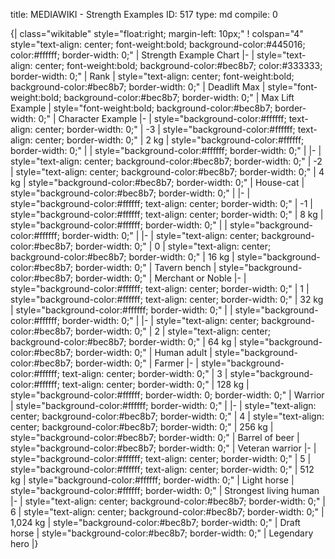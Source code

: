 title:          MEDIAWIKI - Strength Examples
ID:             517
type:           md
compile:        0


{| class="wikitable" style="float:right; margin-left: 10px;"
! colspan="4" style="text-align: center; font-weight:bold; background-color:#445016; color:#ffffff; border-width: 0;" | Strength Example Chart
|-
| style="text-align: center; font-weight:bold; background-color:#bec8b7; color:#333333; border-width: 0;" | Rank
| style="text-align: center; font-weight:bold; background-color:#bec8b7; border-width: 0;" | Deadlift Max
| style="font-weight:bold; background-color:#bec8b7; border-width: 0;" | Max Lift Example
| style="font-weight:bold; background-color:#bec8b7; border-width: 0;" | Character Example
|-
| style="background-color:#ffffff; text-align: center; border-width: 0;" | -3
| style="background-color:#ffffff; text-align: center; border-width: 0;" | 2 kg
| style="background-color:#ffffff; border-width: 0;" | 
| style="background-color:#ffffff; border-width: 0;" | 
|-
| style="text-align: center; background-color:#bec8b7; border-width: 0;" | -2
| style="text-align: center; background-color:#bec8b7; border-width: 0;" | 4 kg
| style="background-color:#bec8b7; border-width: 0;" | House-cat
| style="background-color:#bec8b7; border-width: 0;" | 
|-
| style="background-color:#ffffff; text-align: center; border-width: 0;" | -1
| style="background-color:#ffffff; text-align: center; border-width: 0;" | 8 kg
| style="background-color:#ffffff; border-width: 0;" | 
| style="background-color:#ffffff; border-width: 0;" | 
|-
| style="text-align: center; background-color:#bec8b7; border-width: 0;" | 0
| style="text-align: center; background-color:#bec8b7; border-width: 0;" | 16 kg
| style="background-color:#bec8b7; border-width: 0;" | Tavern bench
| style="background-color:#bec8b7; border-width: 0;" | Merchant or Noble
|-
| style="background-color:#ffffff; text-align: center; border-width: 0;" | 1
| style="background-color:#ffffff; text-align: center; border-width: 0;" | 32 kg
| style="background-color:#ffffff; border-width: 0;" | 
| style="background-color:#ffffff; border-width: 0;" | 
|-
| style="text-align: center; background-color:#bec8b7; border-width: 0;" | 2
| style="text-align: center; background-color:#bec8b7; border-width: 0;" | 64 kg
| style="background-color:#bec8b7; border-width: 0;" | Human adult
| style="background-color:#bec8b7; border-width: 0;" | Farmer
|-
| style="background-color:#ffffff; text-align: center; border-width: 0;" | 3
| style="background-color:#ffffff; text-align: center; border-width: 0;" | 128 kg
| style="background-color:#ffffff; border-width: 0; border-width: 0;" | Warrior
| style="background-color:#ffffff; border-width: 0;" | 
|-
| style="text-align: center; background-color:#bec8b7; border-width: 0;" | 4
| style="text-align: center; background-color:#bec8b7; border-width: 0;" | 256 kg
| style="background-color:#bec8b7; border-width: 0;" | Barrel of beer
| style="background-color:#bec8b7; border-width: 0;" | Veteran warrior
|-
| style="background-color:#ffffff; text-align: center; border-width: 0;" | 5
| style="background-color:#ffffff; text-align: center; border-width: 0;" | 512 kg
| style="background-color:#ffffff; border-width: 0;" | Light horse
| style="background-color:#ffffff; border-width: 0;" | Strongest living human
|-
| style="text-align: center; background-color:#bec8b7; border-width: 0;" | 6
| style="text-align: center; background-color:#bec8b7; border-width: 0;" | 1,024 kg
| style="background-color:#bec8b7; border-width: 0;" | Draft horse
| style="background-color:#bec8b7; border-width: 0;" | Legendary hero
|}
